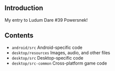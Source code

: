 ## Introduction

My entry to Ludum Dare #39
Powersnek!

## Contents
* `android/src` Android-specific code
* `desktop/resources` Images, audio, and other files
* `desktop/src` Desktop-specific code
* `desktop/src-common` Cross-platform game code
